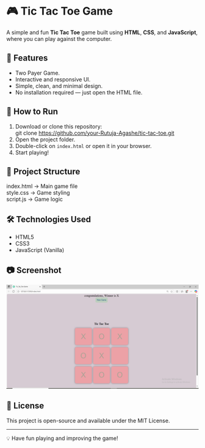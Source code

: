 # 🎮 Tic Tac Toe Game

A simple and fun **Tic Tac Toe** game built using **HTML**, **CSS**, and **JavaScript**, where you can play against the computer.

## 📌 Features
- Two Payer Game.
- Interactive and responsive UI.
- Simple, clean, and minimal design.
- No installation required — just open the HTML file.

## 🚀 How to Run
1. Download or clone this repository:  
   git clone https://github.com/your-Rutuja-Agashe/tic-tac-toe.git
2. Open the project folder.
3. Double-click on `index.html` or open it in your browser.
4. Start playing!

## 📂 Project Structure
index.html   → Main game file  
style.css    → Game styling  
script.js    → Game logic  

## 🛠️ Technologies Used
- HTML5
- CSS3
- JavaScript (Vanilla)

## 📷 Screenshot
![Tic Tac Toe Screenshot](TicTacToe.PNG)

## 📜 License
This project is open-source and available under the MIT License.

---
💡 Have fun playing and improving the game!

